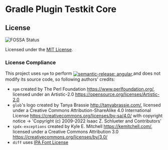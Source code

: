 # Gradle Plugin Testkit Core

## License

![FOSSA Status](https://app.fossa.com/api/projects/git%2Bgithub.com%2Fmirko-felice%2Fgradle-plugin-testkit-core.svg?type=shield)

Licensed under the [MIT License](LICENSE).

### License Compliance

<div>
This project uses <code>npm</code> to perform

<a href="https://github.com/semantic-release/semantic-release">
    <img src="https://img.shields.io/badge/semantic--release-angular-e10079?logo=semantic-release" 
      style="vertical-align:middle" alt="semantic-release: angular"/>
</a>
and does not modify its source code, so following authors' credits:

- `npm` created by The Perl Foundation <https://www.perlfoundation.org/>, licensed
  under an Artistic-2.0 <https://opensource.org/licenses/Artistic-2.0>
- `glob`'s logo created by Tanya Brassie <http://tanyabrassie.com/>, licensed
  under a Creative Commons Attribution-ShareAlike 4.0 International License
  <https://creativecommons.org/licenses/by-sa/4.0/> with copyright notice ->
  'Copyright (c) 2009-2022 Isaac Z. Schlueter and Contributors'
- `spdx-exceptions` created by Kyle E. Mitchell <https://kemitchell.com/>, licensed
  under a Creative Commons Attribution 3.0 <https://creativecommons.org/licenses/by/3.0/>
- `diff` uses [IPA Font License](licenses/IPA%20Font%20License%20(IPA))

</div>
